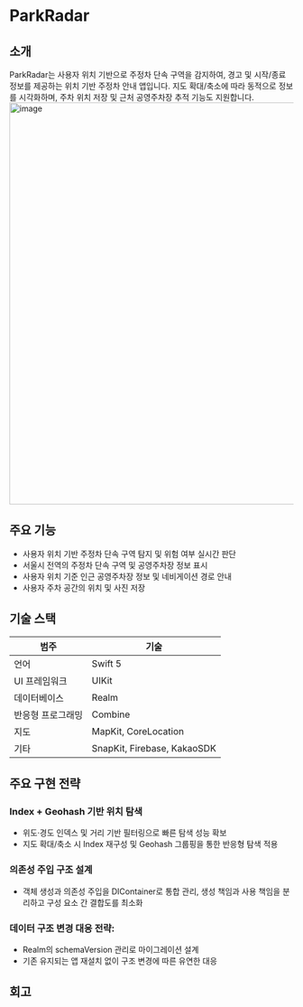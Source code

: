 # ParkRadar

## 소개
ParkRadar는 사용자 위치 기반으로 주정차 단속 구역을 감지하여, 경고 및 시작/종료 정보를 제공하는 위치 기반 주정차 안내 앱입니다. 지도 확대/축소에 따라 동적으로 정보를 시각화하며, 주차 위치 저장 및 근처 공영주차장 추적 기능도 지원합니다.
<img width="712" alt="image" src="https://github.com/user-attachments/assets/8576f83e-069a-4aa6-a614-67b33e158334" />



## 주요 기능
- 사용자 위치 기반 주정차 단속 구역 탐지 및 위험 여부 실시간 판단
- 서울시 전역의 주정차 단속 구역 및 공영주차장 정보 표시
- 사용자 위치 기준 인근 공영주차장 정보 및 네비게이션 경로 안내
- 사용자 주차 공간의 위치 및 사진 저장


## 기술 스택

| 범주             | 기술                                |
|------------------|-------------------------------------|
| 언어             | Swift 5                             |
| UI 프레임워크     | UIKit                               |
| 데이터베이스      | Realm                               |
| 반응형 프로그래밍  | Combine                             |
| 지도             | MapKit, CoreLocation                |
| 기타             | SnapKit, Firebase, KakaoSDK         |

## 주요 구현 전략

### Index + Geohash 기반 위치 탐색
- 위도·경도 인덱스 및 거리 기반 필터링으로 빠른 탐색 성능 확보
- 지도 확대/축소 시 Index 재구성 및 Geohash 그룹핑을 통한 반응형 탐색 적용

### 의존성 주입 구조 설계
- 객체 생성과 의존성 주입을 DIContainer로 통합 관리, 생성 책임과 사용 책임을 분리하고 구성 요소 간 결합도를 최소화 

### 데이터 구조 변경 대응 전략:
- Realm의 schemaVersion 관리로 마이그레이션 설계
- 기존 유지되는 앱 재설치 없이 구조 변경에 따른 유연한 대응


## 회고

